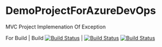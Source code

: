 # DemoProjectForAzureDevOps
MVC Project 
Implemenation Of Exception

For Build
| Build [![Build Status](https://dev.azure.com/vaibhavsrivastava95/Vaibhav_GIT_TEST/_apis/build/status/vaibhavsrivastava1991.DemoProjectForAzureDevOps?branchName=master)](https://dev.azure.com/vaibhavsrivastava95/Vaibhav_GIT_TEST/_build/latest?definitionId=6&branchName=master) |
[![Build Status](https://dev.azure.com/Vaibhav1991/AzureDevopsMVC/_apis/build/status/DemoProjectForAzureDevOps?branchName=master)](https://dev.azure.com/Vaibhav1991/AzureDevopsMVC/_build/latest?definitionId=1&branchName=master)
[![Build Status](https://vsrivastava-ishir.visualstudio.com/AzureDevOpsDemo/_apis/build/status/AzureDevOpsDemo-ASP.NET-CI?branchName=master)](https://vsrivastava-ishir.visualstudio.com/AzureDevOpsDemo/_build/latest?definitionId=3&branchName=master)
